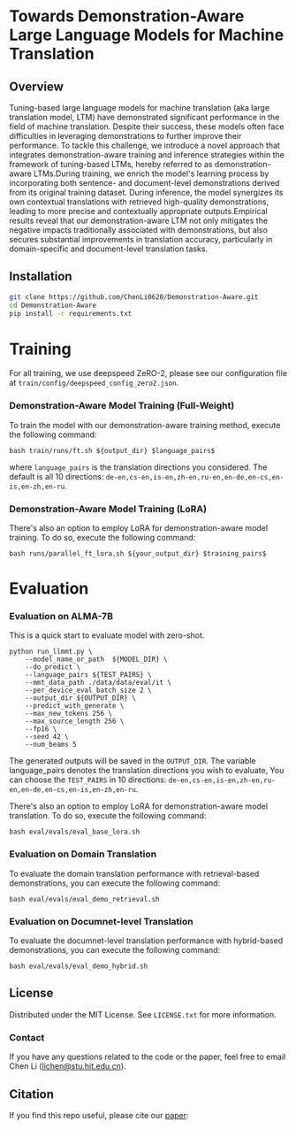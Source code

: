 # Towards Demonstration-Aware Large Language Models for Machine Translation
##  Overview
Tuning-based large language models for machine translation (aka large translation model, LTM) have demonstrated significant performance in the field of machine translation. Despite their success, these models often face difficulties in leveraging demonstrations to further improve their performance. To tackle this challenge, we introduce a novel approach that integrates demonstration-aware training and inference strategies within the framework of tuning-based LTMs, hereby referred to as demonstration-aware LTMs.During training, we enrich the model's learning process by incorporating both sentence- and document-level demonstrations derived from its original training dataset. During inference, the model synergizes its own contextual translations with retrieved high-quality demonstrations, leading to more precise and contextually appropriate outputs.Empirical results reveal that our demonstration-aware LTM not only mitigates the negative impacts traditionally associated with demonstrations, but also secures substantial improvements in translation accuracy, particularly in domain-specific and document-level translation tasks.
## Installation
```bash
git clone https://github.com/ChenLi0620/Demonstration-Aware.git
cd Demonstration-Aware
pip install -r requirements.txt
```
# Training 
For all training, we use deepspeed ZeRO-2, please see our configuration file at `train/config/deepspeed_config_zero2.json`.
### Demonstration-Aware Model Training (Full-Weight)
To train the model with our demonstration-aware training method, execute the following command:
```
bash train/runs/ft.sh ${output_dir} $language_pairs$
```
where `language_pairs` is the translation directions you considered. The default is all 10 directions: `de-en,cs-en,is-en,zh-en,ru-en,en-de,en-cs,en-is,en-zh,en-ru`.

### Demonstration-Aware Model Training (LoRA)
There's also an option to employ LoRA for demonstration-aware model training. To do so, execute the following command:
```
bash runs/parallel_ft_lora.sh ${your_output_dir} $training_pairs$
```
# Evaluation 
### Evaluation on ALMA-7B 
This is a quick start to evaluate model with zero-shot.
```
python run_llmmt.py \
    --model_name_or_path  ${MODEL_DIR} \
    --do_predict \
    --language_pairs ${TEST_PAIRS} \
    --mmt_data_path ./data/data/eval/it \
    --per_device_eval_batch_size 2 \
    --output_dir ${OUTPUT_DIR} \
    --predict_with_generate \
    --max_new_tokens 256 \
    --max_source_length 256 \
    --fp16 \
    --seed 42 \
    --num_beams 5 
```
The generated outputs will be saved in the `OUTPUT_DIR`. The variable language_pairs denotes the translation directions you wish to evaluate, You can choose the `TEST_PAIRS` in 10 directions: `de-en,cs-en,is-en,zh-en,ru-en,en-de,en-cs,en-is,en-zh,en-ru`.

There's also an option to employ LoRA for demonstration-aware model translation. To do so, execute the following command:
```
bash eval/evals/eval_base_lora.sh
```
### Evaluation on Domain Translation
To evaluate the domain translation performance with retrieval-based demonstrations, you can execute the following command:
```
bash eval/evals/eval_demo_retrieval.sh
```
### Evaluation on Documnet-level Translation
To evaluate the documnet-level translation performance with hybrid-based demonstrations, you can execute the following command:
```
bash eval/evals/eval_demo_hybrid.sh
```
## License
Distributed under the MIT License. See `LICENSE.txt` for more information.
### Contact
If you have any questions related to the code or the paper, feel free to email Chen Li (lichen@stu.hit.edu.cn).
## Citation
If you find this repo useful, please cite our [paper](https://aclanthology.org/2024.acl-long./):
